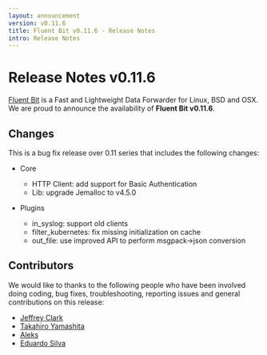 ```yaml
---
layout: announcement
version: v0.11.6
title: Fluent Bit v0.11.6 - Release Notes
intro: Release Notes
---
```


# Release Notes v0.11.6

[Fluent Bit](http://fluentbit.io) is a Fast and Lightweight Data Forwarder for Linux, BSD and OSX. We are proud to announce the availability of __Fluent Bit v0.11.6__.

## Changes

This is a bug fix release over 0.11 series that includes the following changes:

- Core
  - HTTP Client: add support for Basic Authentication
  - Lib: upgrade Jemalloc to v4.5.0

- Plugins
  - in\_syslog: support old clients
  - filter\_kubernetes: fix missing initialization on cache
  - out\_file: use improved API to perform msgpack->json conversion

## Contributors

We would like to thanks to the following people who have been involved doing coding, bug fixes, troubleshooting, reporting issues and general contributions on this release:

- [Jeffrey Clark](https://github.com/h0tw1r3)
- [Takahiro Yamashita](https://github.com/nokute78)
- [Aleks](https://github.com/git001)
- [Eduardo Silva](http://github.com/edsiper)
